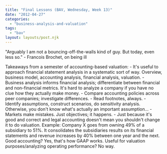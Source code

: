 ```yaml
---
title: "Final Lessons (BAV, Wednesday, Week 13)"
date: "2012-04-27"
categories: 
  - "business-analysis-and-valuation"
tags: 
  - "bav"
layout: layouts/post.njk
---
```


"Arguably I am not a bouncing-off-the-walls kind of guy. But today, even less so." - Francois Brochet, on being ill

Takeaways from a semester of accounting-based valuation: - It's useful to approach financial statement analysis in a systematic sort of way. Overview, business model, accounting analysis, financial analysis, valuation. - Business analysis informs financial analysis; differentiate between financial and non-financial metrics. It's hard to analyze a company if you have no clue how they actually make money. - Compare accounting policies across peer companies; investigate differences. - Read footnotes, always. - Identify assumptions, construct scenarios, do sensitivity analysis. Otherwise, you don't know what's actually an important assumption... - Markets make mistakes. Just objectives; it happens. - Just because it's good and correct and legal accounting doesn't mean you shouldn't change it to do valuation. Example: Company X goes from owning 49% of a subsidiary to 51%. It consolidates the subsidiaries results on its financial statements and revenue increases by 40% between one year and the next. Good accounting? Yes, that's how GAAP works. Useful for valuation purposes/analyzing operating performance? No way.
